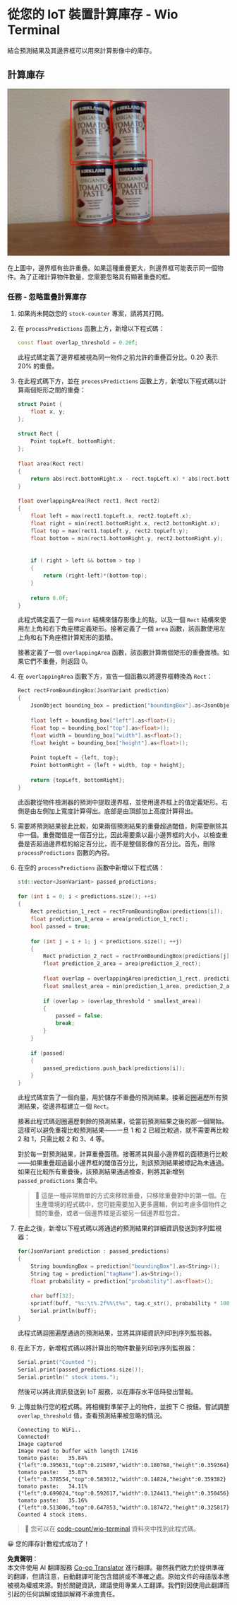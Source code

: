 <!--
CO_OP_TRANSLATOR_METADATA:
{
  "original_hash": "0b2ae20b0fc8e73c9598dea937cac038",
  "translation_date": "2025-08-24T21:11:18+00:00",
  "source_file": "5-retail/lessons/2-check-stock-device/wio-terminal-count-stock.md",
  "language_code": "tw"
}
-->
# 從您的 IoT 裝置計算庫存 - Wio Terminal

結合預測結果及其邊界框可以用來計算影像中的庫存。

## 計算庫存

![4罐番茄醬，每罐周圍都有邊界框](../../../../../translated_images/rpi-stock-with-bounding-boxes.b5540e2ecb7cd49f1271828d3be412671d950e87625c5597ea97c90f11e01097.tw.jpg)

在上圖中，邊界框有些許重疊。如果這種重疊更大，則邊界框可能表示同一個物件。為了正確計算物件數量，您需要忽略具有顯著重疊的框。

### 任務 - 忽略重疊計算庫存

1. 如果尚未開啟您的 `stock-counter` 專案，請將其打開。

1. 在 `processPredictions` 函數上方，新增以下程式碼：

    ```cpp
    const float overlap_threshold = 0.20f;
    ```

    此程式碼定義了邊界框被視為同一物件之前允許的重疊百分比。0.20 表示 20% 的重疊。

1. 在此程式碼下方，並在 `processPredictions` 函數上方，新增以下程式碼以計算兩個矩形之間的重疊：

    ```cpp
    struct Point {
        float x, y;
    };

    struct Rect {
        Point topLeft, bottomRight;
    };

    float area(Rect rect)
    {
        return abs(rect.bottomRight.x - rect.topLeft.x) * abs(rect.bottomRight.y - rect.topLeft.y);
    }
     
    float overlappingArea(Rect rect1, Rect rect2)
    {
        float left = max(rect1.topLeft.x, rect2.topLeft.x);
        float right = min(rect1.bottomRight.x, rect2.bottomRight.x);
        float top = max(rect1.topLeft.y, rect2.topLeft.y);
        float bottom = min(rect1.bottomRight.y, rect2.bottomRight.y);
    
    
        if ( right > left && bottom > top )
        {
            return (right-left)*(bottom-top);
        }
        
        return 0.0f;
    }
    ```

    此程式碼定義了一個 `Point` 結構來儲存影像上的點，以及一個 `Rect` 結構來使用左上角和右下角座標定義矩形。接著定義了一個 `area` 函數，該函數使用左上角和右下角座標計算矩形的面積。

    接著定義了一個 `overlappingArea` 函數，該函數計算兩個矩形的重疊面積。如果它們不重疊，則返回 0。

1. 在 `overlappingArea` 函數下方，宣告一個函數以將邊界框轉換為 `Rect`：

    ```cpp
    Rect rectFromBoundingBox(JsonVariant prediction)
    {
        JsonObject bounding_box = prediction["boundingBox"].as<JsonObject>();
    
        float left = bounding_box["left"].as<float>();
        float top = bounding_box["top"].as<float>();
        float width = bounding_box["width"].as<float>();
        float height = bounding_box["height"].as<float>();
    
        Point topLeft = {left, top};
        Point bottomRight = {left + width, top + height};
    
        return {topLeft, bottomRight};
    }
    ```

    此函數從物件檢測器的預測中提取邊界框，並使用邊界框上的值定義矩形。右側是由左側加上寬度計算得出。底部是由頂部加上高度計算得出。

1. 需要將預測結果彼此比較，如果兩個預測結果的重疊超過閾值，則需要刪除其中一個。重疊閾值是一個百分比，因此需要乘以最小邊界框的大小，以檢查重疊是否超過邊界框的給定百分比，而不是整個影像的百分比。首先，刪除 `processPredictions` 函數的內容。

1. 在空的 `processPredictions` 函數中新增以下程式碼：

    ```cpp
    std::vector<JsonVariant> passed_predictions;

    for (int i = 0; i < predictions.size(); ++i)
    {
        Rect prediction_1_rect = rectFromBoundingBox(predictions[i]);
        float prediction_1_area = area(prediction_1_rect);
        bool passed = true;

        for (int j = i + 1; j < predictions.size(); ++j)
        {
            Rect prediction_2_rect = rectFromBoundingBox(predictions[j]);
            float prediction_2_area = area(prediction_2_rect);

            float overlap = overlappingArea(prediction_1_rect, prediction_2_rect);
            float smallest_area = min(prediction_1_area, prediction_2_area);

            if (overlap > (overlap_threshold * smallest_area))
            {
                passed = false;
                break;
            }
        }

        if (passed)
        {
            passed_predictions.push_back(predictions[i]);
        }
    }
    ```

    此程式碼宣告了一個向量，用於儲存不重疊的預測結果。接著迴圈遍歷所有預測結果，從邊界框建立一個 `Rect`。

    接著此程式碼迴圈遍歷剩餘的預測結果，從當前預測結果之後的那一個開始。這樣可以避免重複比較預測結果——一旦 1 和 2 已經比較過，就不需要再比較 2 和 1，只需比較 2 和 3、4 等。

    對於每一對預測結果，計算重疊面積。接著將其與最小邊界框的面積進行比較——如果重疊超過最小邊界框的閾值百分比，則該預測結果被標記為未通過。如果在比較所有重疊後，該預測結果通過檢查，則將其新增到 `passed_predictions` 集合中。

    > 💁 這是一種非常簡單的方式來移除重疊，只移除重疊對中的第一個。在生產環境的程式碼中，您可能需要加入更多邏輯，例如考慮多個物件之間的重疊，或者一個邊界框是否被另一個邊界框包含。

1. 在此之後，新增以下程式碼以將通過的預測結果的詳細資訊發送到序列監視器：

    ```cpp
    for(JsonVariant prediction : passed_predictions)
    {
        String boundingBox = prediction["boundingBox"].as<String>();
        String tag = prediction["tagName"].as<String>();
        float probability = prediction["probability"].as<float>();

        char buff[32];
        sprintf(buff, "%s:\t%.2f%%\t%s", tag.c_str(), probability * 100.0, boundingBox.c_str());
        Serial.println(buff);
    }
    ```

    此程式碼迴圈遍歷通過的預測結果，並將其詳細資訊列印到序列監視器。

1. 在此下方，新增程式碼以將計算出的物件數量列印到序列監視器：

    ```cpp
    Serial.print("Counted ");
    Serial.print(passed_predictions.size());
    Serial.println(" stock items.");
    ```

    然後可以將此資訊發送到 IoT 服務，以在庫存水平低時發出警報。

1. 上傳並執行您的程式碼。將相機對準架子上的物件，並按下 C 按鈕。嘗試調整 `overlap_threshold` 值，查看預測結果被忽略的情況。

    ```output
    Connecting to WiFi..
    Connected!
    Image captured
    Image read to buffer with length 17416
    tomato paste:   35.84%  {"left":0.395631,"top":0.215897,"width":0.180768,"height":0.359364}
    tomato paste:   35.87%  {"left":0.378554,"top":0.583012,"width":0.14824,"height":0.359382}
    tomato paste:   34.11%  {"left":0.699024,"top":0.592617,"width":0.124411,"height":0.350456}
    tomato paste:   35.16%  {"left":0.513006,"top":0.647853,"width":0.187472,"height":0.325817}
    Counted 4 stock items.
    ```

> 💁 您可以在 [code-count/wio-terminal](../../../../../5-retail/lessons/2-check-stock-device/code-count/wio-terminal) 資料夾中找到此程式碼。

😀 您的庫存計數程式成功了！

**免責聲明**：  
本文件使用 AI 翻譯服務 [Co-op Translator](https://github.com/Azure/co-op-translator) 進行翻譯。雖然我們致力於提供準確的翻譯，但請注意，自動翻譯可能包含錯誤或不準確之處。原始文件的母語版本應被視為權威來源。對於關鍵資訊，建議使用專業人工翻譯。我們對因使用此翻譯而引起的任何誤解或錯誤解釋不承擔責任。